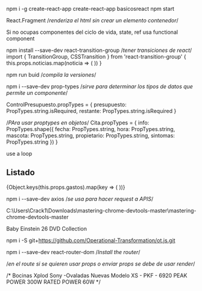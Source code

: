 npm i -g create-react-app
create-react-app basicosreact
npm start

React.Fragment /*renderiza el html sin crear un elemento contenedor*/

Si no ocupas componentes del ciclo de vida, state, ref usa functional component


npm install --save-dev react-transition-group /*tener transiciones de react*/
import { TransitionGroup, CSSTransition } from 'react-transition-group'
 <TransitionGroup>
          {
            this.props.noticias.map(noticia => (
              <CSSTransition
                key={noticia.url}
                classNames="fade"
                timeout={500}
              >
                <Noticia
                  noticia={noticia}
                />
              </CSSTransition>
            ))
          }
        </TransitionGroup>



npm run buid /*compila la versiones*/


 npm i --save-dev prop-types /*sirve para determinar los tipos de datos que permite un componente*/

ControlPresupuesto.propTypes = {
  presupuesto: PropTypes.string.isRequired,
  restante: PropTypes.string.isRequired
}

/*PAra usar proptypes en objetos*/
Cita.propTypes = {
  info: PropTypes.shape({
    fecha: PropTypes.string,
    hora: PropTypes.string,
    mascota: PropTypes.string,
    propietario: PropTypes.string,
    sintomas: PropTypes.string
  })
}

use a loop
<div className="gastos-realizados">
        <h2>Listado</h2>
        {Object.keys(this.props.gastos).map(key => (
          <Gasto
            key={key}
            gastos={this.props.gastos[key]}
          />
        ))}
      </div>


npm i --save-dev axios /*se usa para hacer request a APIS*/

C:\Users\Crack1\Downloads\mastering-chrome-devtools-master\mastering-chrome-devtools-master

Baby Einstein 26 DVD Collection 



npm i -S git+https://github.com/Operational-Transformation/ot.js.git

npm i --save-dev react-router-dom /*Install the router*/


/*en el route si se quieren usar props o enviar props se debe de usar render*/

/*
Bocinas Xplod Sony  -Ovaladas Nuevas
Modelo XS - PKF - 6920
PEAK POWER 300W
RATED POWER 60W
*/
